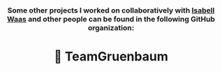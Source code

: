 <h3 align="center">
  Some other projects I worked on collaboratively with <a href="https://github.com/isabellwaas">Isabell Waas</a> and other people can be found in the following GitHub organization:
</h3>


<div id="toc" align="center">
  <ul style="list-style: none">
    <summary>
      <h1> <a href="https://github.com/TeamGruenbaum">🌳 TeamGruenbaum</a> </h1>
    </summary>
  </ul>
</div>
